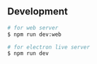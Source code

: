 ## Development
```bash
# for web server
$ npm run dev:web

# for electron live server
$ npm run dev
```